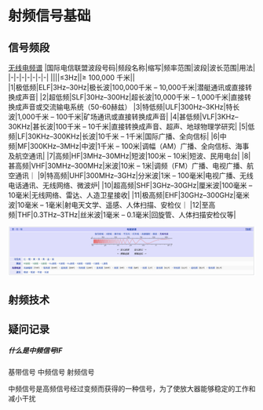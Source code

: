 # 射频信号基础

## 信号频段

[无线电频谱](https://zh.wikipedia.org/wiki/%E6%97%A0%E7%BA%BF%E7%94%B5%E9%A2%91%E8%B0%B1)
|国际电信联盟波段号码|频段名称|缩写|频率范围|波段|波长范围|用法|
|-|-|-|-|-|-|-|
||||≤3Hz||≥ 100,000 千米||	
|1|极低频|ELF|3Hz–30Hz|极长波|100,000千米 – 10,000千米|潜艇通讯或直接转换成声音|
|2|超低频|SLF|30Hz–300Hz|超长波|10,000千米 – 1,000千米|直接转换成声音或交流输电系统（50-60赫兹）
|3|特低频|ULF|300Hz–3KHz|特长波|1,000千米 – 100千米|矿场通讯或直接转换成声音|
|4|甚低频|VLF|3KHz–30KHz|甚长波|100千米 – 10千米|直接转换成声音、超声、地球物理学研究|
|5|低频|LF|30KHz–300KHz|长波|10千米 – 1千米|国际广播、全向信标|
|6|中频|MF|300KHz–3MHz|中波|1千米 – 100米|调幅（AM）广播、全向信标、海事及航空通讯|
|7|高频|HF|3MHz–30MHz|短波|100米 – 10米|短波、民用电台|
|8|甚高频|VHF|30MHz–300MHz|米波|10米 – 1米|调频（FM）广播、电视广播、航空通讯｜
|9|特高频|UHF|300MHz–3GHz|分米波|1米 – 100毫米|电视广播、无线电话通讯、无线网络、微波炉|
|10|超高频|SHF|3GHz–30GHz|厘米波|100毫米 – 10毫米|无线网络、雷达、人造卫星接收|
|11|极高频|EHF|30GHz–300GHz|毫米波|10毫米 – 1毫米|射电天文学、遥感、人体扫描、安检仪｜
|12|至高频|THF|0.3THz–3THz|丝米波|1毫米 – 0.1毫米|回旋管、人体扫描安检仪等|

![](https://raw.githubusercontent.com/winterarm/ImageHosting/main/20220703111926.png?token=AD2VJ36AAZ5T7GJUOUXMSBDCYEFP2)

## 射频技术



## 疑问记录


##### 什么是中频信号IF

基带信号 中频信号 射频信号

中频信号是高频信号经过变频而获得的一种信号，为了使放大器能够稳定的工作和减小干扰
